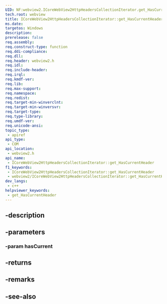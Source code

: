 ```yaml
---
UID: NF:webview2.ICoreWebView2HttpHeadersCollectionIterator.get_HasCurrentHeader
tech.root: webview
title: ICoreWebView2HttpHeadersCollectionIterator::get_HasCurrentHeader
ms.date: 
targetos: Windows
description: 
prerelease: false
req.assembly: 
req.construct-type: function
req.ddi-compliance: 
req.dll: 
req.header: webview2.h
req.idl: 
req.include-header: 
req.irql: 
req.kmdf-ver: 
req.lib: 
req.max-support: 
req.namespace: 
req.redist: 
req.target-min-winverclnt: 
req.target-min-winversvr: 
req.target-type: 
req.type-library: 
req.umdf-ver: 
req.unicode-ansi: 
topic_type:
 - apiref
api_type:
 - COM
api_location:
 - webview2.h
api_name:
 - ICoreWebView2HttpHeadersCollectionIterator::get_HasCurrentHeader
f1_keywords:
 - ICoreWebView2HttpHeadersCollectionIterator::get_HasCurrentHeader
 - webview2/ICoreWebView2HttpHeadersCollectionIterator::get_HasCurrentHeader
dev_langs:
 - c++
helpviewer_keywords:
 - get_HasCurrentHeader
---
```


## -description

## -parameters

### -param hasCurrent

## -returns

## -remarks

## -see-also

